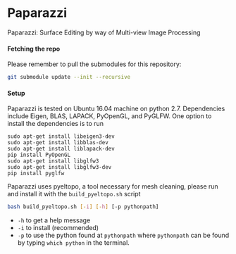 # Paparazzi
Paparazzi: Surface Editing by way of Multi-view Image Processing

#### Fetching the repo
Please remember to pull the submodules for this repository:
```bash
git submodule update --init --recursive
```

#### Setup
Paparazzi is tested on Ubuntu 16.04 machine on python 2.7. Dependencies include Eigen, BLAS, LAPACK, PyOpenGL, and PyGLFW. One option to install the dependencies is to run
```
sudo apt-get install libeigen3-dev
sudo apt-get install libblas-dev
sudo apt-get install liblapack-dev
pip install PyOpenGL
sudo apt-get install libglfw3
sudo apt-get install libglfw3-dev
pip install pyglfw
```

Paparazzi uses pyeltopo, a tool necessary for mesh cleaning, please run and install it with the `build_pyeltopo.sh` script
```bash
bash build_pyeltopo.sh [-i] [-h] [-p pythonpath]
```
* `-h` to get a help message
* `-i` to install (recommended)
* `-p` to use the python found at `pythonpath`
where `pythonpath` can be found by typing `which python` in the terminal.